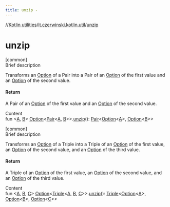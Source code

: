 ```yaml
---
title: unzip -
---
```

//[Kotlin utilities](../index.html)/[it.czerwinski.kotlin.util](index.html)/[unzip](unzip.html)



# unzip  
[common]  
Brief description  


Transforms an [Option](-option/index.html) of a Pair into a Pair of an [Option](-option/index.html) of the first value and an [Option](-option/index.html) of the second value.



#### Return  


A Pair of an [Option](-option/index.html) of the first value and an [Option](-option/index.html) of the second value.

  
Content  
fun <[A](unzip.html), [B](unzip.html)> [Option](-option/index.html)<[Pair](https://kotlinlang.org/api/latest/jvm/stdlib/kotlin/-pair/index.html)<[A](unzip.html), [B](unzip.html)>>.[unzip](unzip.html)(): [Pair](https://kotlinlang.org/api/latest/jvm/stdlib/kotlin/-pair/index.html)<[Option](-option/index.html)<[A](unzip.html)>, [Option](-option/index.html)<[B](unzip.html)>>  


[common]  
Brief description  


Transforms an [Option](-option/index.html) of a Triple into a Triple of an [Option](-option/index.html) of the first value, an [Option](-option/index.html) of the second value, and an [Option](-option/index.html) of the third value.



#### Return  


A Triple of an [Option](-option/index.html) of the first value, an [Option](-option/index.html) of the second value, and an [Option](-option/index.html) of the third value.

  
Content  
fun <[A](unzip.html), [B](unzip.html), [C](unzip.html)> [Option](-option/index.html)<[Triple](https://kotlinlang.org/api/latest/jvm/stdlib/kotlin/-triple/index.html)<[A](unzip.html), [B](unzip.html), [C](unzip.html)>>.[unzip](unzip.html)(): [Triple](https://kotlinlang.org/api/latest/jvm/stdlib/kotlin/-triple/index.html)<[Option](-option/index.html)<[A](unzip.html)>, [Option](-option/index.html)<[B](unzip.html)>, [Option](-option/index.html)<[C](unzip.html)>>  



